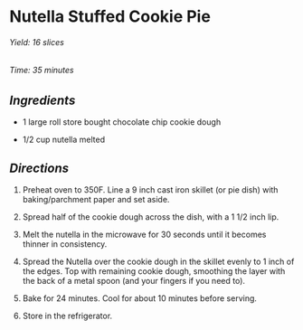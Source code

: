 # Nutella Stuffed Cookie Pie

######  Yield: 16 slices
######  Time:  35 minutes

##  *Ingredients*
- 1 large roll store bought chocolate chip cookie dough
<!--  -->
- 1/2 cup nutella melted

##  *Directions*
1. Preheat oven to 350F. Line a 9 inch cast iron skillet (or pie dish) with baking/parchment paper and set aside.

2. Spread half of the cookie dough across the dish, with a 1 1/2 inch lip.

3. Melt the nutella in the microwave for 30 seconds until it becomes thinner in consistency.

4. Spread the Nutella over the cookie dough in the skillet evenly to 1 inch of the edges. Top with remaining cookie dough, smoothing the layer with the back of a metal spoon (and your fingers if you need to).

5. Bake for 24 minutes. Cool for about 10 minutes before serving.

6. Store in the refrigerator.